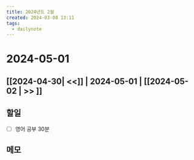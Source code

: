 ```yaml
---
title: 2024년도 2월
created: 2024-03-08 13:11
tags:
  - dailynote
---
```

# 2024-05-01
## [[2024-04-30| <<]] | 2024-05-01 | [[2024-05-02 | >> ]]

## 할일
- [ ] 영어 공부 30분


## 메모

